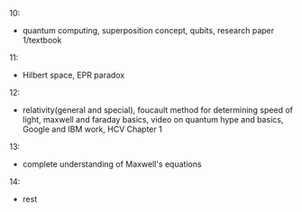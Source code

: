 10:
- quantum computing, superposition concept, qubits, research paper 1/textbook

11:
- Hilbert space, EPR paradox

12:
- relativity(general and special), foucault method for determining speed of light, maxwell and faraday basics, video on quantum hype and basics, Google and IBM work, HCV Chapter 1

13:
- complete understanding of Maxwell's equations

14:
- rest
